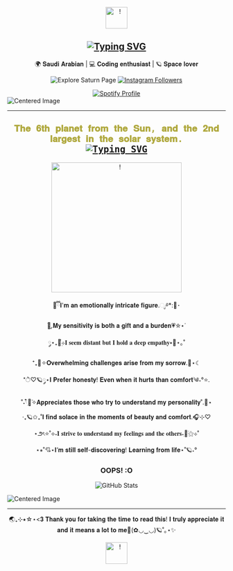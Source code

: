 <p align="center">
  <img src="https://files.catbox.moe/o8ht8s.webp" alt="!" style="border-radius: 50; width: 50;" />
</p>

<h2 align="center">
  <a href="https://git.io/typing-svg">
    <img src="https://readme-typing-svg.demolab.com?font=Fira+Code&pause=1000&color=F7E466&center=true&vCenter=true&width=435&lines=+%E0%BC%98%E2%8B%86%F0%9F%AA%90%D0%9F%D1%80%D0%B8%D0%B2%D0%B5%D1%82!+It's+S4turnineSoul+%E2%99%84%E2%AD%90%CB%9A%EF%BD%A1;%E2%80%A7%E2%82%8A%CB%9A+%E2%98%81%EF%B8%8F%E2%8B%85Welcome!+%E2%99%A1%F0%9F%AA%90%E2%8B%86." alt="Typing SVG" />
  </a>
</h2>

<p align="center">
🌍 𝐒𝐚𝐮𝐝𝐢 𝐀𝐫𝐚𝐛𝐢𝐚𝐧 | 💻 𝐂𝐨𝐝𝐢𝐧𝐠 𝐞𝐧𝐭𝐡𝐮𝐬𝐢𝐚𝐬𝐭 | 🪐 𝐒𝐩𝐚𝐜𝐞 𝐥𝐨𝐯𝐞𝐫
</p>

<p align="center">
<a href="https://solarsystem.nasa.gov/planets/saturn/overview/" style="text-decoration: none;">
  <img src="https://img.shields.io/badge/-Explore <3-blue?style=social&logo=Saturn" alt="Explore Saturn Page" />
</a>
<a href="https://instagram.com/6106.6106">
  <img src="https://img.shields.io/badge/Request!!-blue?style=social&logo=instagram" alt="Instagram Followers" />
</a>
</p>

<div align="center">
    <a href="https://spotify-github-profile.kittinanx.com/api/view?uid=31pjtzcmpvhhe65n4f2e2zmfjvba&redirect=true">
        <img src="https://spotify-github-profile.kittinanx.com/api/view?uid=31pjtzcmpvhhe65n4f2e2zmfjvba&cover_image=true&theme=natemoo-re&show_offline=false&background_color=121212&interchange=true&bar_color=53b14f&bar_color_cover=false" alt="Spotify Profile">
    </a>
</div>

<img src="https://files.catbox.moe/0bw208.png" alt="Centered Image">

---

<h2 align="center" style="font-family: 'Fira Code', monospace; color: #b0a93f;">
  𝐓𝐡𝐞 𝟔𝐭𝐡 𝐩𝐥𝐚𝐧𝐞𝐭 𝐟𝐫𝐨𝐦 𝐭𝐡𝐞 𝐒𝐮𝐧, 𝐚𝐧𝐝 𝐭𝐡𝐞 𝟐𝐧𝐝 𝐥𝐚𝐫𝐠𝐞𝐬𝐭 𝐢𝐧 𝐭𝐡𝐞 𝐬𝐨𝐥𝐚𝐫 𝐬𝐲𝐬𝐭𝐞𝐦.
  <br>
  <a href="https://git.io/typing-svg">
    <img src="https://readme-typing-svg.demolab.com?font=Fira+Code&pause=1000&color=F7E466&center=true&vCenter=true&width=435&lines=Surrounded+by+my+beautiful+rings+%3C3" alt="Typing SVG" />
  </a>
</h2>

<p align="center">
  <img src="https://i.postimg.cc/yYbfPnRd/image-removebg-preview-1.png" alt="!" style="border-radius: 50; width: 300;" />
</p>

<p align="center">
🧸ྀི𝐈'𝐦 𝐚𝐧 𝐞𝐦𝐨𝐭𝐢𝐨𝐧𝐚𝐥𝐥𝐲 𝐢𝐧𝐭𝐫𝐢𝐜𝐚𝐭𝐞 𝐟𝐢𝐠𝐮𝐫𝐞.ೃ࿔*:🤍･
  <p align="center">
࣪🌙ִֶָ.𝐌𝐲 𝐬𝐞𝐧𝐬𝐢𝐭𝐢𝐯𝐢𝐭𝐲 𝐢𝐬 𝐛𝐨𝐭𝐡 𝐚 𝐠𝐢𝐟𝐭 𝐚𝐧𝐝 𝐚 𝐛𝐮𝐫𝐝𝐞𝐧💗✮⋆˙
  <p align="center">
༘⋆₊🔭๋࣭⊹𝐈 𝐬𝐞𝐞𝐦 𝐝𝐢𝐬𝐭𝐚𝐧𝐭 𝐛𝐮𝐭 𝐈 𝐡𝐨𝐥𝐝 𝐚 𝐝𝐞𝐞𝐩 𝐞𝐦𝐩𝐚𝐭𝐡𝐲⭑🌌⋆｡˚
  <p align="center">
⁺₊💙✧𝐎𝐯𝐞𝐫𝐰𝐡𝐞𝐥𝐦𝐢𝐧𝐠 𝐜𝐡𝐚𝐥𝐥𝐞𝐧𝐠𝐞𝐬 𝐚𝐫𝐢𝐬𝐞 𝐟𝐫𝐨𝐦 𝐦𝐲 𝐬𝐨𝐫𝐫𝐨𝐰.💫⋆☾
  <p align="center">
*ੈ♡🪐༘⋆𝐈 𝐏𝐫𝐞𝐟𝐞𝐫 𝐡𝐨𝐧𝐞𝐬𝐭𝐲! 𝐄𝐯𝐞𝐧 𝐰𝐡𝐞𝐧 𝐢𝐭 𝐡𝐮𝐫𝐭𝐬 𝐭𝐡𝐚𝐧 𝐜𝐨𝐦𝐟𝐨𝐫𝐭༄˖°⭐.
  <p align="center">
˚˖𓍢ִ໋🎀͙֒✧𝐀𝐩𝐩𝐫𝐞𝐜𝐢𝐚𝐭𝐞𝐬 𝐭𝐡𝐨𝐬𝐞 𝐰𝐡𝐨 𝐭𝐫𝐲 𝐭𝐨 𝐮𝐧𝐝𝐞𝐫𝐬𝐭𝐚𝐧𝐝 𝐦𝐲 𝐩𝐞𝐫𝐬𝐨𝐧𝐚𝐥𝐢𝐭𝐲˚.💟⋆
  <p align="center">
‧₊🪐✩₊˚𝐈 𝐟𝐢𝐧𝐝 𝐬𝐨𝐥𝐚𝐜𝐞 𝐢𝐧 𝐭𝐡𝐞 𝐦𝐨𝐦𝐞𝐧𝐭𝐬 𝐨𝐟 𝐛𝐞𝐚𝐮𝐭𝐲 𝐚𝐧𝐝 𝐜𝐨𝐦𝐟𝐨𝐫𝐭.🎧⊹♡
  <p align="center">
⋆౨ৎ⭐˚⟡˖࣪𝐈 𝐬𝐭𝐫𝐢𝐯𝐞 𝐭𝐨 𝐮𝐧𝐝𝐞𝐫𝐬𝐭𝐚𝐧𝐝 𝐦𝐲 𝐟𝐞𝐞𝐥𝐢𝐧𝐠𝐬 𝐚𝐧𝐝 𝐭𝐡𝐞 𝐨𝐭𝐡𝐞𝐫𝐬˖ִ🌙࣪⚝⊹˚
  <p align="center">
⋆⭒˚💘⋆𝐈’𝐦 𝐬𝐭𝐢𝐥𝐥 𝐬𝐞𝐥𝐟-𝐝𝐢𝐬𝐜𝐨𝐯𝐞𝐫𝐢𝐧𝐠! 𝐋𝐞𝐚𝐫𝐧𝐢𝐧𝐠 𝐟𝐫𝐨𝐦 𝐥𝐢𝐟𝐞⋆˚🪐˖°

</p>
<h3 align="center">OOPS! :O </h3>
<p align="center">
  <img src="https://github-readme-stats.vercel.app/api?username=S4turnineSoul!:(&show_icons=true&theme=radical" alt="GitHub Stats" />
</p>

<img src="https://files.catbox.moe/jelviw.png" alt="Centered Image">

---

<p align="center">
 🌏₊⊹⭑☆⋆<𝟑 𝐓𝐡𝐚𝐧𝐤 𝐲𝐨𝐮 𝐟𝐨𝐫 𝐭𝐚𝐤𝐢𝐧𝐠 𝐭𝐡𝐞 𝐭𝐢𝐦𝐞 𝐭𝐨 𝐫𝐞𝐚𝐝 𝐭𝐡𝐢𝐬! 𝐈 𝐭𝐫𝐮𝐥𝐲 𝐚𝐩𝐩𝐫𝐞𝐜𝐢𝐚𝐭𝐞 𝐢𝐭 𝐚𝐧𝐝 𝐢𝐭 𝐦𝐞𝐚𝐧𝐬 𝐚 𝐥𝐨𝐭 𝐭𝐨 𝐦𝐞🌟(✿◡‿◡)🪐˚｡⋆✨
<p align="center">
  <img src="https://files.catbox.moe/o8ht8s.webp" alt="!" style="border-radius: 50; width: 50;" />
</p>
